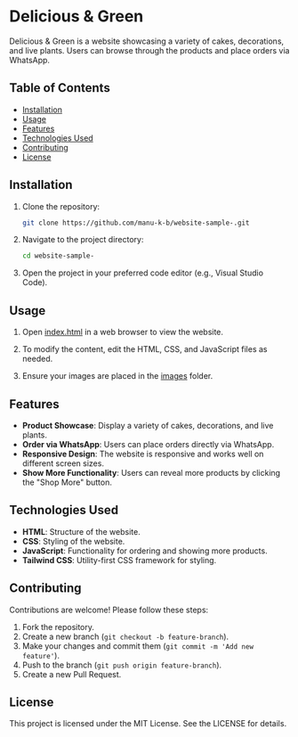 # Delicious & Green

Delicious & Green is a website showcasing a variety of cakes, decorations, and live plants. Users can browse through the products and place orders via WhatsApp.

## Table of Contents

- [Installation](#installation)
- [Usage](#usage)
- [Features](#features)
- [Technologies Used](#technologies-used)
- [Contributing](#contributing)
- [License](#license)

## Installation

1. Clone the repository:
    ```bash
    git clone https://github.com/manu-k-b/website-sample-.git
    ```

2. Navigate to the project directory:
    ```bash
    cd website-sample-
    ```

3. Open the project in your preferred code editor (e.g., Visual Studio Code).

## Usage

1. Open [index.html](http://_vscodecontentref_/0) in a web browser to view the website.

2. To modify the content, edit the HTML, CSS, and JavaScript files as needed.

3. Ensure your images are placed in the [images](http://_vscodecontentref_/1) folder.


## Features

- **Product Showcase**: Display a variety of cakes, decorations, and live plants.
- **Order via WhatsApp**: Users can place orders directly via WhatsApp.
- **Responsive Design**: The website is responsive and works well on different screen sizes.
- **Show More Functionality**: Users can reveal more products by clicking the "Shop More" button.

## Technologies Used

- **HTML**: Structure of the website.
- **CSS**: Styling of the website.
- **JavaScript**: Functionality for ordering and showing more products.
- **Tailwind CSS**: Utility-first CSS framework for styling.

## Contributing

Contributions are welcome! Please follow these steps:

1. Fork the repository.
2. Create a new branch (`git checkout -b feature-branch`).
3. Make your changes and commit them (`git commit -m 'Add new feature'`).
4. Push to the branch (`git push origin feature-branch`).
5. Create a new Pull Request.

## License

This project is licensed under the MIT License. See the LICENSE for details.
